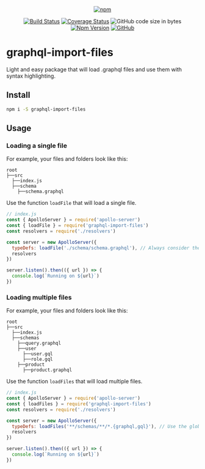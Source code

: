 <div align="center">

[![npm](https://img.shields.io/npm/dy/graphql-import-files?color=%2303a1fc&style=for-the-badge)](https://npm-stat.com/charts.html?package=graphql-import-files)

</div>

<div align="center">

[![Build Status](https://travis-ci.com/tiago154/graphql-import-files.svg?branch=master)](https://travis-ci.com/tiago154/graphql-import-files)
[![Coverage Status](https://coveralls.io/repos/github/tiago154/graphql-import-files/badge.svg)](https://coveralls.io/github/tiago154/graphql-import-files)
![GitHub code size in bytes](https://img.shields.io/github/languages/code-size/tiago154/graphql-import-files)
[![Npm Version](https://img.shields.io/npm/v/graphql-import-files.svg)](https://www.npmjs.com/package/graphql-import-files)
[![GitHub](https://img.shields.io/github/license/mashape/apistatus.svg)](https://github.com/tiago154/graphql-import-files)

</div>

# graphql-import-files
Light and easy package that will load .graphql files and use them with syntax highlighting.

## Install

```sh
npm i -S graphql-import-files
```

## Usage

### Loading a single file

For example, your files and folders look like this:

```
root
├──src
  ├──index.js
  ├──schema
    ├──schema.graphql
```
Use the function ``loadFile`` that will load a single file.

```js
// index.js
const { ApolloServer } = require('apollo-server')
const { loadFile } = require('graphql-import-files')
const resolvers = require('./resolvers')

const server = new ApolloServer({
  typeDefs: loadFile('./schema/schema.graphql'), // Always consider the path at the root of the project
  resolvers
})

server.listen().then(({ url }) => {
  console.log(`Running on ${url}`)
})
```

### Loading multiple files

For example, your files and folders look like this:

```
root
├──src
  ├──index.js
  ├──schemas
    ├──query.graphql
    ├──user
      ├──user.gql
      ├──role.gql
    ├──product
      ├──product.graphql
```

Use the function ``loadFiles`` that will load multiple files.

```js
// index.js
const { ApolloServer } = require('apollo-server')
const { loadFiles } = require('graphql-import-files')
const resolvers = require('./resolvers')

const server = new ApolloServer({
  typeDefs: loadFiles('**/schemas/**/*.{graphql,gql}'), // Use the glob pattern to find multiple files
  resolvers
})

server.listen().then(({ url }) => {
  console.log(`Running on ${url}`)
})
```
